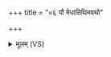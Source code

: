 +++
title = "०६ यौ मेधातिथिमवथो"

+++
<details><summary>मूलम् (VS)</summary>

यौ मेधा॑तिथि॒मव॑थो॒ यौ त्रि॒शोकं॒ मित्रा॑वरुणावु॒शनां॑ का॒व्यं यौ। यौ गोत॑म॒मव॑थः॒ प्रोत मुद्ग॑लं॒ तौ नो॑ मुञ्चत॒मंह॑सः ॥
</details>